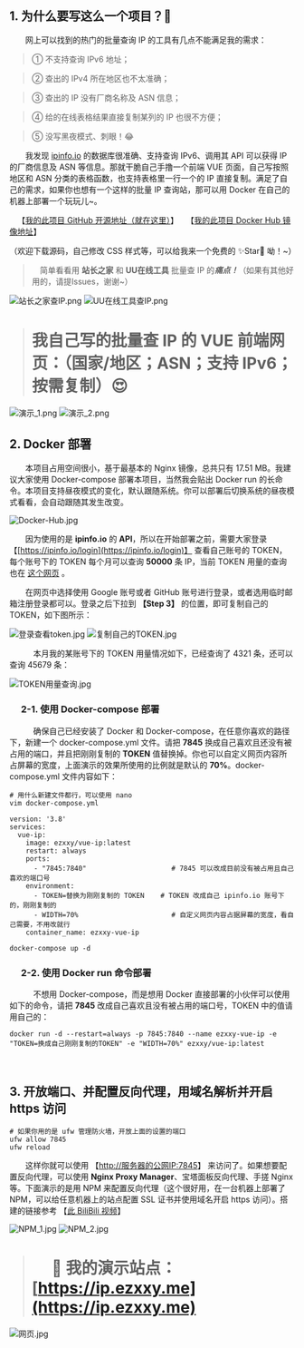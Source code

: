 ## 1. 为什么要写这么一个项目？🤔

&emsp;&emsp;网上可以找到的热门的批量查询 IP 的工具有几点不能满足我的需求：

> ① 不支持查询 IPv6 地址；

> ② 查出的 IPv4 所在地区也不太准确；

> ③ 查出的 IP 没有厂商名称及 ASN 信息；

> ④ 给的在线表格结果直接复制某列的 IP 也很不方便；

> ⑤ 没写黑夜模式、刺眼！😂

&emsp;&emsp;我发现 [ipinfo.io](https://ipinfo.io) 的数据库很准确、支持查询 IPv6、调用其 API 可以获得 IP 的厂商信息及 ASN 等信息。那就干脆自己手撸一个前端 VUE 页面，自己写按照地区和 ASN 分类的表格函数，也支持表格里一行一个的 IP 直接复制。满足了自己的需求，如果你也想有一个这样的批量 IP 查询站，那可以用 Docker 在自己的机器上部署一个玩玩儿~。

&emsp;【[我的此项目 GitHub 开源地址（就在这里）](https://github.com/EzXxY/VUE)】&emsp;【[我的此项目 Docker Hub 镜像地址](https://hub.docker.com/r/ezxxy/vue-ip/tags)】

（欢迎下载源码，自己修改 CSS 样式等，可以给我来一个免费的 ✨Star🌟 呦！~）

> &emsp;简单看看用 **站长之家** 和 **UU在线工具** 批量查 IP 的***痛点！***（如果有其他好用的，请提Issues，谢谢~）

![站长之家查IP.png](https://ezxxy.github.io/img/04-批量查询IP地区/站长之家查IP.png)
![UU在线工具查IP.png](https://ezxxy.github.io/img/04-批量查询IP地区/UU在线工具查IP.png)

> # 我自己写的批量查 IP 的 VUE 前端网页：（国家/地区；ASN；支持 IPv6；按需复制）😍

![演示_1.png](https://ezxxy.github.io/img/04-批量查询IP地区/演示_1.png)
![演示_2.png](https://ezxxy.github.io/img/04-批量查询IP地区/演示_2.png)


## 2. Docker 部署

&emsp;&emsp;本项目占用空间很小，基于最基本的 Nginx 镜像，总共只有 17.51 MB。我建议大家使用 Docker-compose 部署本项目，当然我会贴出 Docker run 的长命令。本项目支持昼夜模式的变化，默认跟随系统。你可以部署后切换系统的昼夜模式看看，会自动跟随其发生改变。

![Docker-Hub.jpg](https://ezxxy.github.io/img/04-批量查询IP地区/Docker-Hub.jpg)

&emsp;&emsp;因为使用的是 **ipinfo.io** 的 **API**，所以在开始部署之前，需要大家登录 【[https://ipinfo.io/login](https://ipinfo.io/login)】 查看自己账号的 TOKEN，每个账号下的 TOKEN 每个月可以查询 **50000** 条 IP，当前 TOKEN 用量的查询也在 [这个网页](https://ipinfo.io/login) 。

&emsp;&emsp;在网页中选择使用 Google 账号或者 GitHub 账号进行登录，或者选用临时邮箱注册登录都可以。登录之后下拉到 **【Step 3】** 的位置，即可复制自己的 TOKEN，如下图所示：

![登录查看token.jpg](https://ezxxy.github.io/img/04-批量查询IP地区/登录查看token.jpg)
![复制自己的TOKEN.jpg](https://ezxxy.github.io/img/04-批量查询IP地区/复制自己的TOKEN.jpg)

&emsp;&emsp;&emsp;本月我的某账号下的 TOKEN 用量情况如下，已经查询了 4321 条，还可以查询 45679 条：

![TOKEN用量查询.jpg](https://ezxxy.github.io/img/04-批量查询IP地区/TOKEN用量查询.jpg)

### &emsp; 2-1. 使用 Docker-compose 部署

&emsp;&emsp;&emsp;确保自己已经安装了 Docker 和 Docker-compose，在任意你喜欢的路径下，新建一个 docker-compose.yml 文件。请把 **7845** 换成自己喜欢且还没有被占用的端口，并且把刚刚复制的 **TOKEN** 值替换掉。你也可以自定义网页内容所占屏幕的宽度，上面演示的效果所使用的比例就是默认的 **70%**。docker-compose.yml 文件内容如下：

```
# 用什么新建文件都行，可以使用 nano
vim docker-compose.yml
```

```
version: '3.8'
services:
  vue-ip:
    image: ezxxy/vue-ip:latest
    restart: always
    ports:
      - "7845:7840"                 	# 7845 可以改成目前没有被占用且自己喜欢的端口号
    environment:
      - TOKEN=替换为刚刚复制的 TOKEN    # TOKEN 改成自己 ipinfo.io 账号下的，刚刚复制的
      - WIDTH=70%                       # 自定义网页内容占据屏幕的宽度，看自己需要，不用改就行
    container_name: ezxxy-vue-ip
```
```
docker-compose up -d
```

### &emsp; 2-2. 使用 Docker run 命令部署

&emsp;&emsp;&emsp;不想用 Docker-compose，而是想用 Docker 直接部署的小伙伴可以使用如下的命令，请把 **7845** 改成自己喜欢且没有被占用的端口号，TOKEN 中的值请用自己的：


```
docker run -d --restart=always -p 7845:7840 --name ezxxy-vue-ip -e "TOKEN=换成自己刚刚复制的TOKEN" -e "WIDTH=70%" ezxxy/vue-ip:latest
```
&emsp;

## 3. 开放端口、并配置反向代理，用域名解析并开启 https 访问


```
# 如果你用的是 ufw 管理防火墙，开放上面的设置的端口
ufw allow 7845
ufw reload
```

&emsp;&emsp;这样你就可以使用 【[http://服务器的公网IP:7845](http://服务器的公网IP:7845)】 来访问了。如果想要配置反向代理，可以使用 **Nginx Proxy Manager**、宝塔面板反向代理、手搓 Nginx 等。下面演示的是用 NPM 来配置反向代理（这个很好用，在一台机器上部署了 NPM，可以给任意机器上的站点配置 SSL 证书并使用域名开启 https 访问）。搭建的链接参考 【[此 BiliBili 视频](https://www.bilibili.com/video/BV1Gg411w7kQ)】


![NPM_1.jpg](https://ezxxy.github.io/img/04-批量查询IP地区/NPM_1.jpg)
![NPM_2.jpg](https://ezxxy.github.io/img/04-批量查询IP地区/NPM_2.jpg)

> # &emsp; 🥰 我的演示站点：[https://ip.ezxxy.me](https://ip.ezxxy.me)

![网页.jpg](https://ezxxy.github.io/img/04-批量查询IP地区/网页.jpg)


